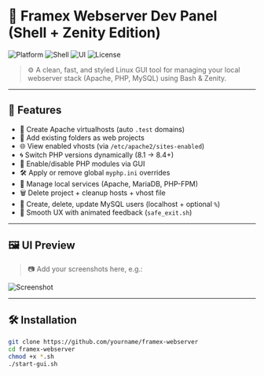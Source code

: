 # 🧭 Framex Webserver Dev Panel (Shell + Zenity Edition)

![Platform](https://img.shields.io/badge/platform-linux-lightgrey)
![Shell](https://img.shields.io/badge/shell-bash-blue)
![UI](https://img.shields.io/badge/ui-zenity-brightgreen)
![License](https://img.shields.io/badge/license-free%20for%20devs-orange)

> ⚙️ A clean, fast, and styled Linux GUI tool for managing your local webserver stack (Apache, PHP, MySQL) using Bash & Zenity.

---

## 📌 Features

- 🔧 Create Apache virtualhosts (auto `.test` domains)
- 📂 Add existing folders as web projects
- 🌐 View enabled vhosts (via `/etc/apache2/sites-enabled`)
- 🌀 Switch PHP versions dynamically (8.1 → 8.4+)
- 🧩 Enable/disable PHP modules via GUI
- 🛠 Apply or remove global `myphp.ini` overrides
- 🧰 Manage local services (Apache, MariaDB, PHP-FPM)
- 🗑️ Delete project + cleanup hosts + vhost file
- 🔐 Create, delete, update MySQL users (localhost + optional `%`)
- 💬 Smooth UX with animated feedback (`safe_exit.sh`)

---

## 🖼 UI Preview

> 📷 Add your screenshots here, e.g.:

![Screenshot](assets/screenshot-framex.png)

---

## 🛠 Installation

```bash
git clone https://github.com/yourname/framex-webserver
cd framex-webserver
chmod +x *.sh
./start-gui.sh
